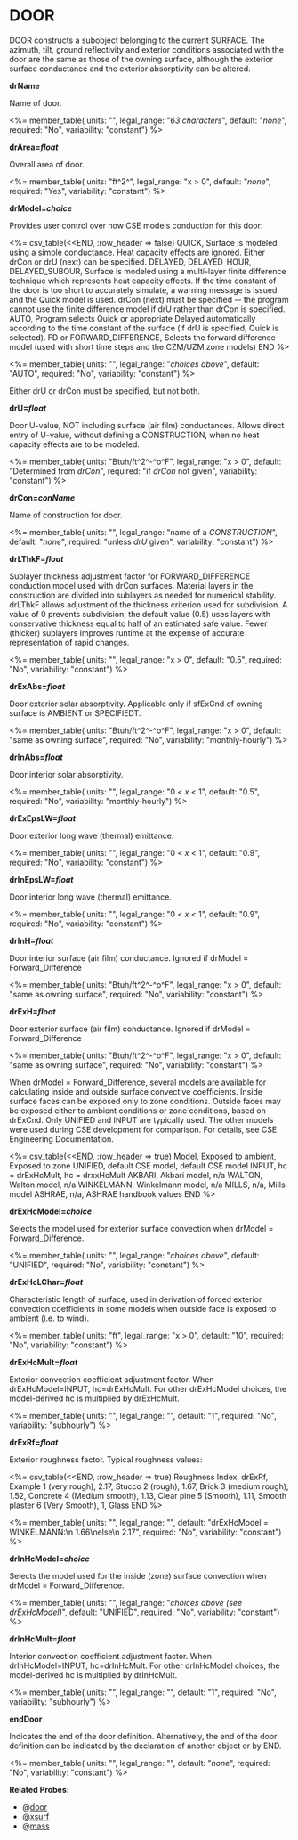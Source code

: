 # DOOR

DOOR constructs a subobject belonging to the current SURFACE. The azimuth, tilt, ground reflectivity and exterior conditions associated with the door are the same as those of the owning surface, although the exterior surface conductance and the exterior absorptivity can be altered.

**drName**

Name of door.

<%= member_table(
  units: "",
  legal_range: "*63 characters*",
  default: "*none*",
  required: "No",
  variability: "constant")
  %>

**drArea=*float***

Overall area of door.

<%= member_table(
  units: "ft^2^",
  legal_range: "x $>$ 0",
  default: "*none*",
  required: "Yes",
  variability: "constant")
  %>

**drModel=*choice***

Provides user control over how CSE models conduction for this door:

<%= csv_table(<<END, :row_header => false)
  QUICK,                               Surface is modeled using a simple conductance. Heat capacity effects are ignored. Either drCon or drU (next) can be specified.
  DELAYED&comma; DELAYED\_HOUR&comma; DELAYED\_SUBOUR,  Surface is modeled using a multi-layer finite difference technique which represents heat capacity effects. If the time constant of the door is too short to accurately simulate&comma; a warning message is issued and the Quick model is used. drCon (next) must be specified -- the program cannot use the finite difference model if drU rather than drCon is specified.
  AUTO,                                Program selects Quick or appropriate Delayed automatically according to the time constant of the surface (if drU is specified&comma; Quick is selected).
  FD or FORWARD\_DIFFERENCE,           Selects the forward difference model (used with short time steps and the CZM/UZM zone models)
END
%>

<%= member_table(
  units: "",
  legal_range: "*choices above*",
  default: "AUTO",
  required: "No",
  variability: "constant")
  %>

Either drU or drCon must be specified, but not both.

**drU=*float***

Door U-value, NOT including surface (air film) conductances. Allows direct entry of U-value, without defining a CONSTRUCTION, when no heat capacity effects are to be modeled.

<%= member_table(
  units: "Btuh/ft^2^-^o^F",
  legal_range: "x $>$ 0",
  default: "Determined from *drCon*",
  required: "if *drCon* not given",
  variability: "constant")
  %>

**drCon=*conName***

Name of construction for door.

<%= member_table(
  units: "",
  legal_range: "name of a *CONSTRUCTION*",
  default: "*none*",
  required: "unless *drU* given",
  variability: "constant")
  %>

**drLThkF=*float***

Sublayer thickness adjustment factor for FORWARD\_DIFFERENCE conduction model used with drCon surfaces.  Material layers in the construction are divided into sublayers as needed for numerical stability.  drLThkF allows adjustment of the thickness criterion used for subdivision.  A value of 0 prevents subdivision; the default value (0.5) uses layers with conservative thickness equal to half of an estimated safe value.  Fewer (thicker) sublayers improves runtime at the expense of accurate representation of rapid changes.

<%= member_table(
  units: "",
  legal_range: "x $>$ 0",
  default: "0.5",
  required: "No",
  variability: "constant")
  %>

**drExAbs=*float***

Door exterior solar absorptivity. Applicable only if sfExCnd of owning surface is AMBIENT or SPECIFIEDT.

<%= member_table(
  units: "Btuh/ft^2^-^o^F",
  legal_range: "x $>$ 0",
  default: "same as owning surface",
  required: "No",
  variability: "monthly-hourly")
  %>

**drInAbs=*float***

Door interior solar absorptivity.

<%= member_table(
  units: "",
  legal_range: "0 $<$ *x* $<$ 1",
  default: "0.5",
  required: "No",
  variability: "monthly-hourly")
  %>

**drExEpsLW=*float***

Door exterior long wave (thermal) emittance.

<%= member_table(
  units: "",
  legal_range: "0 $<$ *x* $<$ 1",
  default: "0.9",
  required: "No",
  variability: "constant")
  %>

**drInEpsLW=*float***

Door interior long wave (thermal) emittance.

<%= member_table(
  units: "",
  legal_range: "0 $<$ *x* $<$ 1",
  default: "0.9",
  required: "No",
  variability: "constant")
  %>

**drInH=*float***

Door interior surface (air film) conductance. Ignored if drModel = Forward\_Difference

<%= member_table(
  units: "Btuh/ft^2^-^o^F",
  legal_range: "x $>$ 0",
  default: "same as owning surface",
  required: "No",
  variability: "constant")
  %>

**drExH=*float***

Door exterior surface (air film) conductance. Ignored if drModel = Forward\_Difference

<%= member_table(
  units: "Btuh/ft^2^-^o^F",
  legal_range: "x $>$ 0",
  default: "same as owning surface",
  required: "No",
  variability: "constant")
  %>

  When drModel = Forward\_Difference, several models are available for calculating inside and outside surface convective coefficients.  Inside surface faces can be exposed only to zone conditions. Outside faces may be exposed either to ambient conditions or zone conditions, based on drExCnd.  Only UNIFIED and INPUT are typically used.  The other models were used during CSE development for comparison.  For details, see CSE Engineering Documentation.

<%= csv_table(<<END, :row_header => true)
  Model,            Exposed to ambient,              Exposed to zone
  UNIFIED,          default CSE model,               default CSE model
  INPUT,            hc = drExHcMult,                 hc = drxxHcMult
  AKBARI,           Akbari model,                    n/a
  WALTON,           Walton model,                    n/a
  WINKELMANN,       Winkelmann model,                n/a
  MILLS,            n/a,                             Mills model
  ASHRAE,           n/a,                             ASHRAE handbook values
END
%>

**drExHcModel=*choice***

Selects the model used for exterior surface convection when drModel = Forward\_Difference.

<%= member_table(
  units: "",
  legal_range: "*choices above*",
  default: "UNIFIED",
  required: "No",
  variability: "constant")
  %>

**drExHcLChar=*float***

Characteristic length of surface, used in derivation of forced exterior convection coefficients in some models when outside face is exposed to ambient (i.e. to wind).

<%= member_table(
  units: "ft",
  legal_range: "x $>$ 0",
  default: "10",
  required: "No",
  variability: "constant")
  %>

**drExHcMult=*float***

Exterior convection coefficient adjustment factor.  When drExHcModel=INPUT, hc=drExHcMult.  For other drExHcModel choices, the model-derived hc is multiplied by drExHcMult.

<%= member_table(
  units: "",
  legal_range: "",
  default: "1",
  required: "No",
  variability: "subhourly")
  %>

**drExRf=*float***

Exterior roughness factor.  Typical roughness values:

<%= csv_table(<<END, :row_header => true)
Roughness Index,	    drExRf,	 Example
1 (very rough),		    2.17,	   Stucco
2 (rough),            1.67, 	 Brick
3 (medium rough),	    1.52, 	 Concrete
4 (Medium smooth),	  1.13,	   Clear pine
5 (Smooth),           1.11,    Smooth plaster
6 (Very Smooth),		  1,		   Glass
END
%>

<%= member_table(
  units: "",
  legal_range: "",
  default: "drExHcModel = WINKELMANN:\n  1.66\nelse\n  2.17",
  required: "No",
  variability: "constant") %>

**drInHcModel=*choice***

Selects the model used for the inside (zone) surface convection when drModel = Forward\_Difference.

<%= member_table(
  units: "",
  legal_range: "*choices above (see drExHcModel)*",
  default: "UNIFIED",
  required: "No",
  variability: "constant")
  %>

**drInHcMult=*float***

Interior convection coefficient adjustment factor.  When drInHcModel=INPUT, hc=drInHcMult.  For other drInHcModel choices, the model-derived hc is multiplied by drInHcMult.

<%= member_table(
  units: "",
  legal_range: "",
  default: "1",
  required: "No",
  variability: "subhourly")
  %>

**endDoor**

Indicates the end of the door definition. Alternatively, the end of the door definition can be indicated by the declaration of another object or by END.

<%= member_table(
  units: "",
  legal_range: "",
  default: "*none*",
  required: "No",
  variability: "constant")
  %>

**Related Probes:**

- @[door](#p_door)
- @[xsurf](#p_xsurf)
- @[mass](#p_mass)
